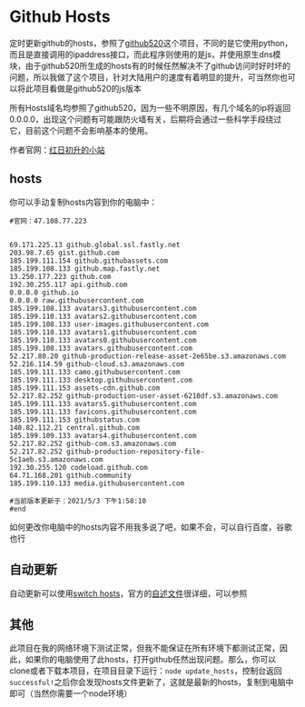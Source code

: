 # Github Hosts
定时更新github的hosts，参照了[github520](/521xueweihan/GitHub520)这个项目，不同的是它使用python，而且是直接调用的ipaddress接口，而此程序则使用的是js，并使用原生dns模块，由于github520所生成的hosts有的时候任然解决不了github访问时好时坏的问题，所以我做了这个项目，针对大陆用户的速度有着明显的提升，可当然你也可以将此项目看做是github520的js版本

所有Hosts域名均参照了github520，因为一些不明原因，有几个域名的ip将返回0.0.0.0，出现这个问题有可能跟防火墙有关，后期将会通过一些科学手段绕过它，目前这个问题不会影响基本的使用。

作者官网：[红日初升的小站](http://47.108.77.223)

## hosts

你可以手动复制hosts内容到你的电脑中：

```
#官网：47.108.77.223


69.171.225.13 github.global.ssl.fastly.net
203.98.7.65 gist.github.com
185.199.111.154 github.githubassets.com
185.199.108.133 github.map.fastly.net
13.250.177.223 github.com
192.30.255.117 api.github.com
0.0.0.0 github.io
0.0.0.0 raw.githubusercontent.com
185.199.108.133 avatars3.githubusercontent.com
185.199.110.133 avatars2.githubusercontent.com
185.199.108.133 user-images.githubusercontent.com
185.199.110.133 avatars1.githubusercontent.com
185.199.110.133 avatars0.githubusercontent.com
185.199.108.133 avatars.githubusercontent.com
52.217.80.20 github-production-release-asset-2e65be.s3.amazonaws.com
52.216.114.59 github-cloud.s3.amazonaws.com
185.199.111.133 camo.githubusercontent.com
185.199.111.133 desktop.githubusercontent.com
185.199.111.153 assets-cdn.github.com
52.217.82.252 github-production-user-asset-6210df.s3.amazonaws.com
185.199.111.133 avatars5.githubusercontent.com
185.199.111.133 favicons.githubusercontent.com
185.199.111.153 githubstatus.com
140.82.112.21 central.github.com
185.199.109.133 avatars4.githubusercontent.com
52.217.82.252 github-com.s3.amazonaws.com
52.217.82.252 github-production-repository-file-5c1aeb.s3.amazonaws.com
192.30.255.120 codeload.github.com
64.71.168.201 github.community
185.199.110.133 media.githubusercontent.com

#当前版本更新于：2021/5/3 下午1:58:10
#end
```

如何更改你电脑中的hosts内容不用我多说了吧，如果不会，可以自行百度，谷歌也行

## 自动更新

自动更新可以使用[switch hosts](/oldj/SwitchHosts)，官方的[自述文件](https://github.com/oldj/SwitchHosts#readme)很详细，可以参照

## 其他

此项目在我的网络环境下测试正常，但我不能保证在所有环境下都测试正常，因此，如果你的电脑使用了此hosts，打开github任然出现问题。那么，你可以clone或者下载本项目，在项目目录下运行：`node update_hosts`，控制台返回`successful!`之后你会发现hosts文件更新了，这就是最新的hosts，复制到电脑中即可（当然你需要一个node环境）

